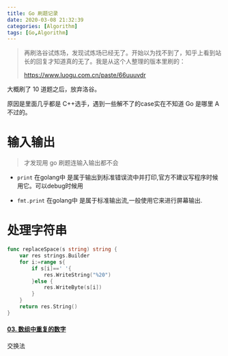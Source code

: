 ```yaml
---
title: Go 刷题记录
date: 2020-03-08 21:32:39
categories: [Algorithm]
tags: [Go,Algorithm]
---
```


> 再刷洛谷试炼场，发现试炼场已经无了。开始以为找不到了，知乎上看到站长的回复才知道真的无了。我是从这个人整理的版本里刷的：
>
> https://www.luogu.com.cn/paste/66uuuvdr

大概刷了 10 道题之后，放弃洛谷。

原因是里面几乎都是 C++选手，遇到一些解不了的case实在不知道 Go 是哪里 A 不过的。


# 输入输出

> 才发现用 go 刷题连输入输出都不会

- `print` 在golang中 是属于输出到标准错误流中并打印,官方不建议写程序时候用它。可以debug时候用

- `fmt.print` 在golang中 是属于标准输出流,一般使用它来进行屏幕输出.

# 处理字符串

```go
func replaceSpace(s string) string {
	var res strings.Builder
    for i:=range s{
    	if s[i]==' '{
			res.WriteString("%20")
		}else {
			res.WriteByte(s[i])
		}
	}
	return res.String()
}
```



#### [03. 数组中重复的数字](https://leetcode-cn.com/problems/shu-zu-zhong-zhong-fu-de-shu-zi-lcof/)

交换法

